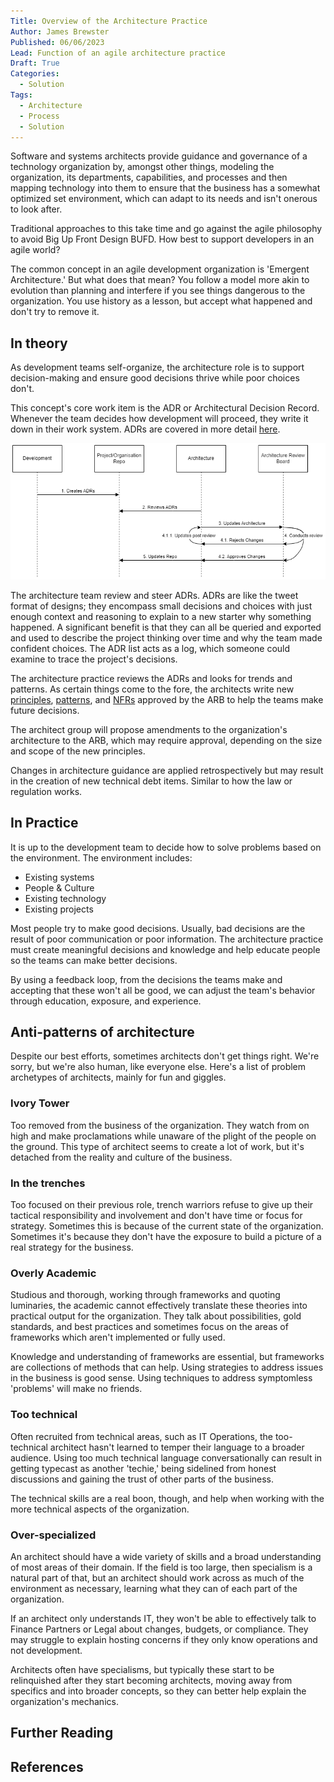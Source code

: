 ```yaml
---
Title: Overview of the Architecture Practice
Author: James Brewster
Published: 06/06/2023
Lead: Function of an agile architecture practice
Draft: True
Categories:
  - Solution
Tags:
  - Architecture
  - Process
  - Solution
---
```

Software and systems architects provide guidance and governance of a technology organization by, amongst other things, modeling the organization, its departments, capabilities, and processes and then mapping technology into them to ensure that the business has a somewhat optimized set environment, which can adapt to its needs and isn't onerous to look after.

Traditional approaches to this take time and go against the agile philosophy to avoid Big Up Front Design BUFD. How best to support developers in an agile world?

The common concept in an agile development organization is 'Emergent Architecture.' But what does that mean? You follow a model more akin to evolution than planning and interfere if you see things dangerous to the organization. You use history as a lesson, but accept what happened and don't try to remove it.

## In theory

As development teams self-organize, the architecture role is to support decision-making and ensure good decisions thrive while poor choices don't.

This concept's core work item is the ADR or Architectural Decision Record. Whenever the team decides how development will proceed, they write it down in their work system. ADRs are covered in more detail [here](xref:architecture-decision-records).

![Architecture Process](../../media/architecture-process.png)

The architecture team review and steer ADRs. ADRs are like the tweet format of designs; they encompass small decisions and choices with just enough context and reasoning to explain to a new starter why something happened. A significant benefit is that they can all be queried and exported and used to describe the project thinking over time and why the team made confident choices. The ADR list acts as a log, which someone could examine to trace the project's decisions.

The architecture practice reviews the ADRs and looks for trends and patterns. As certain things come to the fore, the architects write new [principles](xref:principles), [patterns](xref:patterns), and [NFRs](xref:nfrs) approved by the ARB to help the teams make future decisions.

The architect group will propose amendments to the organization's architecture to the ARB, which may require approval, depending on the size and scope of the new principles.

Changes in architecture guidance are applied retrospectively but may result in the creation of new technical debt items. Similar to how the law or regulation works.

## In Practice

It is up to the development team to decide how to solve problems based on the environment. The environment includes:

* Existing systems
* People & Culture
* Existing technology
* Existing projects

Most people try to make good decisions. Usually, bad decisions are the result of poor communication or poor information. The architecture practice must create meaningful decisions and knowledge and help educate people so the teams can make better decisions.

By using a feedback loop, from the decisions the teams make and accepting that these won't all be good, we can adjust the team's behavior through education, exposure, and experience.

## Anti-patterns of architecture

Despite our best efforts, sometimes architects don't get things right. We're sorry, but we're also human, like everyone else. Here's a list of problem archetypes of architects, mainly for fun and giggles.

### Ivory Tower

Too removed from the business of the organization. They watch from on high and make proclamations while unaware of the plight of the people on the ground. This type of architect seems to create a lot of work, but it's detached from the reality and culture of the business.

### In the trenches

Too focused on their previous role, trench warriors refuse to give up their tactical responsibility and involvement and don't have time or focus for strategy. Sometimes this is because of the current state of the organization. Sometimes it's because they don't have the exposure to build a picture of a real strategy for the business.

### Overly Academic

Studious and thorough, working through frameworks and quoting luminaries, the academic cannot effectively translate these theories into practical output for the organization. They talk about possibilities, gold standards, and best practices and sometimes focus on the areas of frameworks which aren't implemented or fully used.

Knowledge and understanding of frameworks are essential, but frameworks are collections of methods that can help. Using strategies to address issues in the business is good sense. Using techniques to address symptomless 'problems' will make no friends.

### Too technical

Often recruited from technical areas, such as IT Operations, the too-technical architect hasn't learned to temper their language to a broader audience. Using too much technical language conversationally can result in getting typecast as another 'techie,' being sidelined from honest discussions and gaining the trust of other parts of the business.

The technical skills are a real boon, though, and help when working with the more technical aspects of the organization.

### Over-specialized

An architect should have a wide variety of skills and a broad understanding of most areas of their domain. If the field is too large, then specialism is a natural part of that, but an architect should work across as much of the environment as necessary, learning what they can of each part of the organization.

If an architect only understands IT, they won't be able to effectively talk to Finance Partners or Legal about changes, budgets, or compliance. They may struggle to explain hosting concerns if they only know operations and not development.

Architects often have specialisms, but typically these start to be relinquished after they start becoming architects, moving away from specifics and into broader concepts, so they can better help explain the organization's mechanics.

## Further Reading

## References

